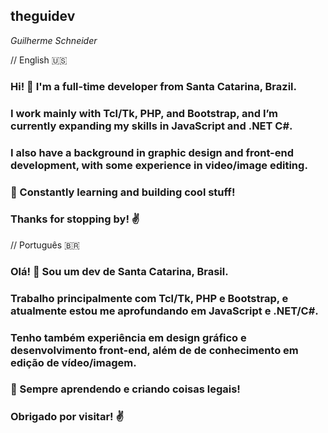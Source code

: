 ## theguidev
_Guilherme Schneider_

// English 🇺🇸

### Hi! 👋 I'm a full-time developer from Santa Catarina, Brazil.
### I work mainly with Tcl/Tk, PHP, and Bootstrap, and I’m currently expanding my skills in JavaScript and .NET C#.
### I also have a background in graphic design and front-end development, with some experience in video/image editing.

### 🔧 Constantly learning and building cool stuff!
### Thanks for stopping by! ✌️

// Português 🇧🇷

### Olá! 👋 Sou um dev de Santa Catarina, Brasil.
### Trabalho principalmente com Tcl/Tk, PHP e Bootstrap, e atualmente estou me aprofundando em JavaScript e .NET/C#.
### Tenho também experiência em design gráfico e desenvolvimento front-end, além de de conhecimento em edição de vídeo/imagem.

### 🔧 Sempre aprendendo e criando coisas legais!
### Obrigado por visitar! ✌️

